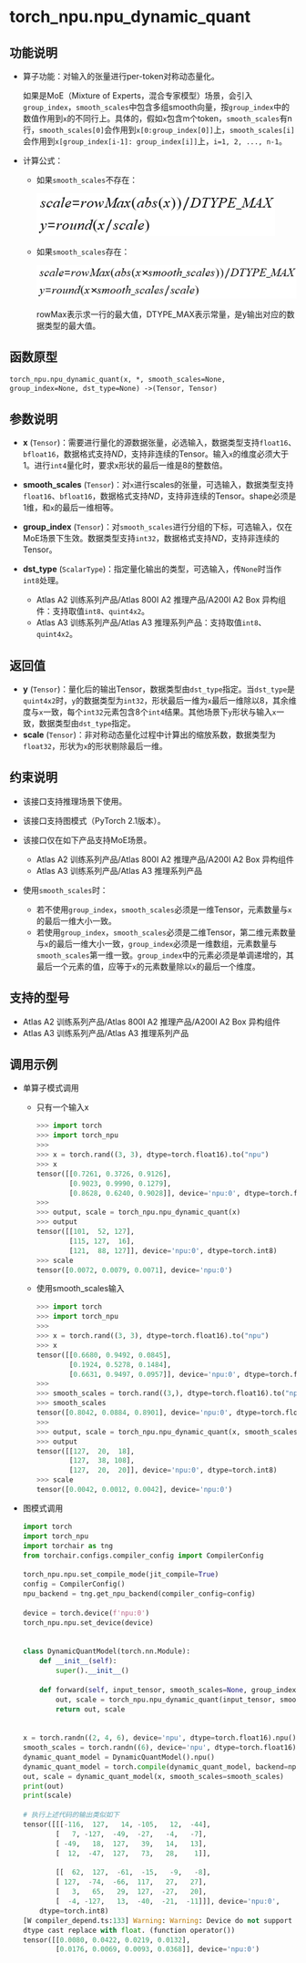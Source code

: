 # torch_npu.npu_dynamic_quant

## 功能说明

- 算子功能：对输入的张量进行per-token对称动态量化。

    如果是MoE（Mixture of Experts，混合专家模型）场景，会引入`group_index`，`smooth_scales`中包含多组smooth向量，按`group_index`中的数值作用到`x`的不同行上。具体的，假如`x`包含m个token，`smooth_scales`有n行，`smooth_scales[0]`会作用到`x[0:group_index[0]]`上，`smooth_scales[i]`会作用到`x[group_index[i-1]: group_index[i]]`上，`i=1, 2, ..., n-1`。

- 计算公式：
    - 如果`smooth_scales`不存在：

        ![](figures/zh-cn_formulaimage_0000002224834166.png)

    - 如果`smooth_scales`存在：

        ![](figures/zh-cn_formulaimage_0000002224834302.png)

        rowMax表示求一行的最大值，DTYPE_MAX表示常量，是y输出对应的数据类型的最大值。

## 函数原型

```
torch_npu.npu_dynamic_quant(x, *, smooth_scales=None, group_index=None, dst_type=None) ->(Tensor, Tensor)
```

## 参数说明

- **x** (`Tensor`)：需要进行量化的源数据张量，必选输入，数据类型支持`float16`、`bfloat16`，数据格式支持$ND$，支持非连续的Tensor。输入`x`的维度必须大于1。进行`int4`量化时，要求x形状的最后一维是8的整数倍。
- **smooth_scales** (`Tensor`)：对`x`进行scales的张量，可选输入，数据类型支持`float16`、`bfloat16`，数据格式支持$ND$，支持非连续的Tensor。shape必须是1维，和`x`的最后一维相等。
- **group_index** (`Tensor`)：对`smooth_scales`进行分组的下标，可选输入，仅在MoE场景下生效。数据类型支持`int32`，数据格式支持$ND$，支持非连续的Tensor。

- **dst_type** (`ScalarType`)：指定量化输出的类型，可选输入，传`None`时当作`int8`处理。
    - <term>Atlas A2 训练系列产品/Atlas 800I A2 推理产品/A200I A2 Box 异构组件</term>：支持取值`int8`、`quint4x2`。
    - <term>Atlas A3 训练系列产品/Atlas A3 推理系列产品</term>：支持取值`int8`、`quint4x2`。

## 返回值

- **y** (`Tensor`)：量化后的输出Tensor，数据类型由`dst_type`指定。当`dst_type`是`quint4x2`时，`y`的数据类型为`int32`，形状最后一维为`x`最后一维除以8，其余维度与`x`一致，每个`int32`元素包含8个`int4`结果。其他场景下`y`形状与输入`x`一致，数据类型由`dst_type`指定。
- **scale** (`Tensor`)：非对称动态量化过程中计算出的缩放系数，数据类型为`float32`，形状为`x`的形状剔除最后一维。

## 约束说明

- 该接口支持推理场景下使用。
- 该接口支持图模式（PyTorch 2.1版本）。
- 该接口仅在如下产品支持MoE场景。
    - <term>Atlas A2 训练系列产品/Atlas 800I A2 推理产品/A200I A2 Box 异构组件</term> 
    - <term>Atlas A3 训练系列产品/Atlas A3 推理系列产品</term>

- 使用`smooth_scales`时：
    - 若不使用`group_index`，`smooth_scales`必须是一维Tensor，元素数量与`x`的最后一维大小一致。
    - 若使用`group_index`，`smooth_scales`必须是二维Tensor，第二维元素数量与`x`的最后一维大小一致，`group_index`必须是一维数组，元素数量与`smooth_scales`第一维一致。`group_index`中的元素必须是单调递增的，其最后一个元素的值，应等于`x`的元素数量除以`x`的最后一个维度。

## 支持的型号

- <term>Atlas A2 训练系列产品/Atlas 800I A2 推理产品/A200I A2 Box 异构组件</term>
- <term>Atlas A3 训练系列产品/Atlas A3 推理系列产品</term>

## 调用示例

- 单算子模式调用
    - 只有一个输入x

        ```python
        >>> import torch
        >>> import torch_npu
        >>>
        >>> x = torch.rand((3, 3), dtype=torch.float16).to("npu")
        >>> x
        tensor([[0.7261, 0.3726, 0.9126],
                [0.9023, 0.9990, 0.1279],
                [0.8628, 0.6240, 0.9028]], device='npu:0', dtype=torch.float16)
        >>>
        >>> output, scale = torch_npu.npu_dynamic_quant(x)
        >>> output
        tensor([[101,  52, 127],
                [115, 127,  16],
                [121,  88, 127]], device='npu:0', dtype=torch.int8)
        >>> scale
        tensor([0.0072, 0.0079, 0.0071], device='npu:0')
        ```

    - 使用smooth_scales输入

        ```python
        >>> import torch
        >>> import torch_npu
        >>>
        >>> x = torch.rand((3, 3), dtype=torch.float16).to("npu")
        >>> x
        tensor([[0.6680, 0.9492, 0.0845],
                [0.1924, 0.5278, 0.1484],
                [0.6631, 0.9497, 0.0957]], device='npu:0', dtype=torch.float16)
        >>>
        >>> smooth_scales = torch.rand((3,), dtype=torch.float16).to("npu")
        >>> smooth_scales
        tensor([0.8042, 0.0884, 0.8901], device='npu:0', dtype=torch.float16)
        >>>
        >>> output, scale = torch_npu.npu_dynamic_quant(x, smooth_scales=smooth_scales)
        >>> output
        tensor([[127,  20,  18],
                [127,  38, 108],
                [127,  20,  20]], device='npu:0', dtype=torch.int8)
        >>> scale
        tensor([0.0042, 0.0012, 0.0042], device='npu:0')
        ```

- 图模式调用

    ```python
    import torch
    import torch_npu
    import torchair as tng
    from torchair.configs.compiler_config import CompilerConfig

    torch_npu.npu.set_compile_mode(jit_compile=True)
    config = CompilerConfig()
    npu_backend = tng.get_npu_backend(compiler_config=config)

    device = torch.device(f'npu:0')
    torch_npu.npu.set_device(device)


    class DynamicQuantModel(torch.nn.Module):
        def __init__(self):
            super().__init__()

        def forward(self, input_tensor, smooth_scales=None, group_index=None, dst_type=None):
            out, scale = torch_npu.npu_dynamic_quant(input_tensor, smooth_scales=smooth_scales, group_index=group_index,dst_type=dst_type)
            return out, scale


    x = torch.randn((2, 4, 6), device='npu', dtype=torch.float16).npu()
    smooth_scales = torch.randn((6), device='npu', dtype=torch.float16).npu()
    dynamic_quant_model = DynamicQuantModel().npu()
    dynamic_quant_model = torch.compile(dynamic_quant_model, backend=npu_backend, dynamic=True)
    out, scale = dynamic_quant_model(x, smooth_scales=smooth_scales)
    print(out)
    print(scale)

    # 执行上述代码的输出类似如下
    tensor([[[-116,  127,   14, -105,   12,  -44],
            [   7, -127,  -49,  -27,   -4,   -7],
            [ -49,   18,  127,   39,   14,   13],
            [  12,  -47,  127,   73,   28,    1]],

            [[  62,  127,  -61,  -15,   -9,   -8],
            [ 127,  -74,  -66,  117,   27,   27],
            [   3,   65,   29,  127,  -27,   20],
            [  -4, -127,   13,  -40,  -21,  -11]]], device='npu:0',
        dtype=torch.int8)
    [W compiler_depend.ts:133] Warning: Warning: Device do not support double dtype now,
    dtype cast replace with float. (function operator())
    tensor([[0.0080, 0.0422, 0.0219, 0.0132],
            [0.0176, 0.0069, 0.0093, 0.0368]], device='npu:0')
    ```

